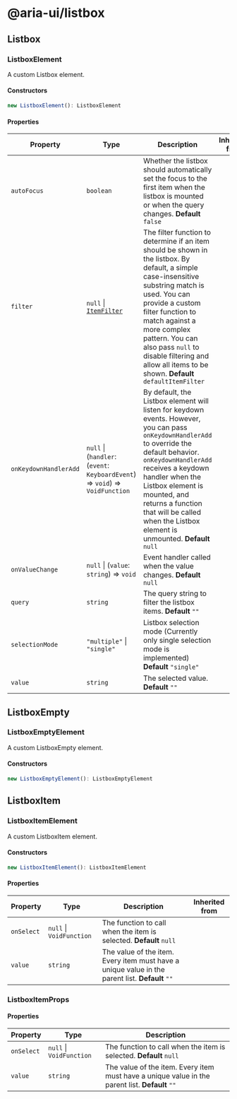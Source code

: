 # @aria-ui/listbox

## Listbox

### ListboxElement

A custom Listbox element.

#### Constructors

```ts
new ListboxElement(): ListboxElement
```

#### Properties

| Property | Type | Description | Inherited from |
| --- | --- | --- | --- |
| `autoFocus` | `boolean` | Whether the listbox should automatically set the focus to the first item when the listbox is mounted or when the query changes. **Default** `false` |  |
| `filter` | `null` \| [`ItemFilter`](../collection/README.md#itemfilter) | The filter function to determine if an item should be shown in the listbox. By default, a simple case-insensitive substring match is used. You can provide a custom filter function to match against a more complex pattern. You can also pass `null` to disable filtering and allow all items to be shown. **Default** `defaultItemFilter` |  |
| `onKeydownHandlerAdd` | `null` \| (`handler`: (`event`: `KeyboardEvent`) => `void`) => `VoidFunction` | By default, the Listbox element will listen for keydown events. However, you can pass `onKeydownHandlerAdd` to override the default behavior. `onKeydownHandlerAdd` receives a keydown handler when the Listbox element is mounted, and returns a function that will be called when the Listbox element is unmounted. **Default** `null` |  |
| `onValueChange` | `null` \| (`value`: `string`) => `void` | Event handler called when the value changes. **Default** `null` |  |
| `query` | `string` | The query string to filter the listbox items. **Default** `""` |  |
| `selectionMode` | `"multiple"` \| `"single"` | Listbox selection mode (Currently only single selection mode is implemented) **Default** `"single"` |  |
| `value` | `string` | The selected value. **Default** `""` |  |

## ListboxEmpty

### ListboxEmptyElement

A custom ListboxEmpty element.

#### Constructors

```ts
new ListboxEmptyElement(): ListboxEmptyElement
```

## ListboxItem

### ListboxItemElement

A custom ListboxItem element.

#### Constructors

```ts
new ListboxItemElement(): ListboxItemElement
```

#### Properties

| Property | Type | Description | Inherited from |
| --- | --- | --- | --- |
| `onSelect` | `null` \| `VoidFunction` | The function to call when the item is selected. **Default** `null` |  |
| `value` | `string` | The value of the item. Every item must have a unique value in the parent list. **Default** `""` |  |

### ListboxItemProps

#### Properties

| Property | Type | Description |
| --- | --- | --- |
| `onSelect` | `null` \| `VoidFunction` | The function to call when the item is selected. **Default** `null` |
| `value` | `string` | The value of the item. Every item must have a unique value in the parent list. **Default** `""` |
